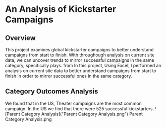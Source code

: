 # An Analysis of Kickstarter Campaigns

## Overview 
This project examines global kickstarter campaigns to better understand campaigns from start to finish. With throughough analysis on current site data, we can uncover trends to mirror successful campaigns in the same category, specifically plays. from In this project, Using Excel, I performed an analysis on current site data to better understand campaigns from start to finish in order to mirror successful ones in the same category.

## Category Outcomes Analysis 
We found that in the US, Theater campaigns are the most common campaign. In the US we find that there were 525 successful kickstarters.
![Parent Category Analysis]("Parent Category Analysis.png")
Parent Category Analysis.png
